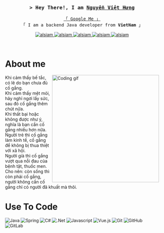 <!-- Intro  -->
<h3 align="center">
        <samp>&gt; Hey There!, I am
                <b><a target="_blank" href="https://alsiam.com">Nguyễn Việt Hưng</a></b>
        </samp>
</h3>


<p align="center"> 
  <samp>
    <a href="https://www.google.com/search?q=Nguyễn+Việt+Hưng">「 Google Me 」</a>
    <br>
    「 I am a backend Java developer from <b>VietNam</b> 」
    <br>
  </samp>
</p>

<p align="center">
 <a href="#" target="blank">
  <img src="https://img.shields.io/badge/Website-DC143C?style=for-the-badge&logo=medium&logoColor=white" alt="alsiam" />
 </a><a href="https://linkedin.com/in/hưng-nguyễn-4923662a0" target="_blank">
  <img src="https://img.shields.io/badge/LinkedIn-0077B5?style=for-the-badge&logo=linkedin&logoColor=white" alt="alsiam"/>
 </a><a href="https://dev.to/hungcute" target="_blank">
  <img src="https://img.shields.io/badge/dev.to-0A0A0A?style=for-the-badge&logo=dev.to&logoColor=white" alt="alsiam" />
 </a><a href="https://www.instagram.com/hung_w03/" target="_blank">
  <img src="https://img.shields.io/badge/Instagram-fe4164?style=for-the-badge&logo=instagram&logoColor=white" alt="alsiam" />
 </a><a href="https://www.facebook.com/ngviethungw0106" target="_blank">
  <img src="https://img.shields.io/badge/Facebook-20BEFF?&style=for-the-badge&logo=facebook&logoColor=white" alt="alsiam"  />
  </a> 
</p>
<br />

<!-- About Section -->
 # About me
 
<p>
 <img align="right" width="350" src="/assets/programmer.gif" alt="Coding gif" />
  
Khi cảm thấy bế tắc, có lẽ do bạn chưa đủ cố gắng. <br />
Khi cảm thấy mệt mỏi, hãy nghỉ ngơi lấy sức, sau đó cố gắng thêm chút nữa. <br />
Khi thất bại hoặc không được như ý, nghĩa là bạn cần cố gắng nhiều hơn nữa. <br />
Người trẻ thì cố gắng làm kinh tế, cố gắng để không bị thua thiệt với xã hội. <br />
Người già thì cố gắng vượt qua nỗi đau của bệnh tật, thuốc men. <br />
Cho nên: còn sống thì còn phải cố gắng, người không cần cố gắng chỉ có người đã khuất mà thôi. <br />
</p>

# Use To Code

![Java](https://img.shields.io/badge/java-%23ED8B00.svg?style=for-the-badge&logo=openjdk&logoColor=white)
![Spring](https://img.shields.io/badge/spring-%236DB33F.svg?style=for-the-badge&logo=spring&logoColor=white)
![C#](https://img.shields.io/badge/c%23-%23239120.svg?style=for-the-badge&logo=c-sharp&logoColor=white)
![.Net](https://img.shields.io/badge/.NET-5C2D91?style=for-the-badge&logo=.net&logoColor=white)
![Javascript](https://img.shields.io/badge/Javascript-F0DB4F?style=for-the-badge&labelColor=black&logo=javascript&logoColor=F0DB4F)
![Vue.js](https://img.shields.io/badge/vuejs-%2335495e.svg?style=for-the-badge&logo=vuedotjs&logoColor=%234FC08D)
![Git](https://img.shields.io/badge/Git-F05032?style=for-the-badge&logo=git&logoColor=white)
![GitHub](https://img.shields.io/badge/github-%23121011.svg?style=for-the-badge&logo=github&logoColor=white)
![GitLab](https://img.shields.io/badge/gitlab-%23181717.svg?style=for-the-badge&logo=gitlab&logoColor=white)

<br/>
